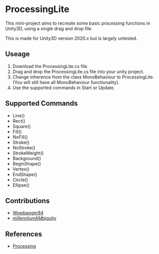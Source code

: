 # ProcessingLite

This mini-project aims to recreate some basic processing functions in Unity3D, using a single drag and drop file.

This is made for Unity3D version 2020.x but is largely untested.


## Useage
1. Download the ProcessingLite.cs file.
2. Drag and drop the ProcessingLite.cs file into your unity project.
3. Change inherence from the class MonoBehaviour to ProcessingLite.  
   (You will still have all MonoBehaviour functionality).
4. Use the supported commands in Start or Update.


## Supported Commands
- Line()
- Rect()
- Square()
- Fill()
- NoFill()  
- Stroke()
- NoStroke()
- StrokeWeight()
- Background()
- BeginShape()
- Vertex()
- EndShape()
- Circle()
- Ellipse()


## Contributions
- [Wowbagger84](https://github.com/wowbagger84)
- [millennIumAMbiguity](https://github.com/millennIumAMbiguity)


## References
- [Processing](https://processing.org/)
